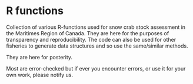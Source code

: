 # R functions

Collection of various R-functions used for snow crab stock assessment in the Maritimes Region of Canada. They are here for the purposes of transparency and reproducibility. The code can also be used for other fisheries to generate data structures and so use the same/similar methods. 

They are here for posterity.

Most are error-checked but if ever you encounter errors, or use it for your own work, please notify us. 


